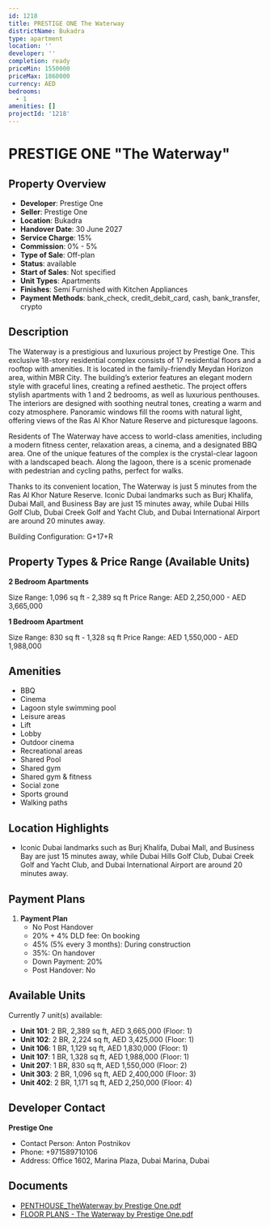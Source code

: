 ```yaml
---
id: 1218
title: PRESTIGE ONE The Waterway
districtName: Bukadra
type: apartment
location: ''
developer: ''
completion: ready
priceMin: 1550000
priceMax: 1860000
currency: AED
bedrooms:
  - 1
amenities: []
projectId: '1218'
---
```


# PRESTIGE ONE "The Waterway"

## Property Overview
- **Developer**: Prestige One
- **Seller**: Prestige One
- **Location**: Bukadra
- **Handover Date**: 30 June 2027
- **Service Charge**: 15%
- **Commission**: 0% - 5%
- **Type of Sale**: Off-plan
- **Status**: available
- **Start of Sales**: Not specified
- **Unit Types**: Apartments
- **Finishes**: Semi Furnished with Kitchen Appliances
- **Payment Methods**: bank_check, credit_debit_card, cash, bank_transfer, crypto

## Description
The Waterway is a prestigious and luxurious project by Prestige One. This exclusive 18-story residential complex consists of 17 residential floors and a rooftop with amenities. It is located in the family-friendly Meydan Horizon area, within MBR City. The building’s exterior features an elegant modern style with graceful lines, creating a refined aesthetic. The project offers stylish apartments with 1 and 2 bedrooms, as well as luxurious penthouses. The interiors are designed with soothing neutral tones, creating a warm and cozy atmosphere. Panoramic windows fill the rooms with natural light, offering views of the Ras Al Khor Nature Reserve and picturesque lagoons.

Residents of The Waterway have access to world-class amenities, including a modern fitness center, relaxation areas, a cinema, and a designated BBQ area. One of the unique features of the complex is the crystal-clear lagoon with a landscaped beach. Along the lagoon, there is a scenic promenade with pedestrian and cycling paths, perfect for walks.

Thanks to its convenient location, The Waterway is just 5 minutes from the Ras Al Khor Nature Reserve. Iconic Dubai landmarks such as Burj Khalifa, Dubai Mall, and Business Bay are just 15 minutes away, while Dubai Hills Golf Club, Dubai Creek Golf and Yacht Club, and Dubai International Airport are around 20 minutes away.

Building Configuration: G+17+R

## Property Types & Price Range (Available Units)
**2 Bedroom Apartments**

Size Range: 1,096 sq ft - 2,389 sq ft
Price Range: AED 2,250,000 - AED 3,665,000

**1 Bedroom Apartment**

Size Range: 830 sq ft - 1,328 sq ft
Price Range: AED 1,550,000 - AED 1,988,000

## Amenities
- BBQ
- Cinema
- Lagoon style swimming pool
- Leisure areas
- Lift
- Lobby
- Outdoor cinema
- Recreational areas
- Shared Pool
- Shared gym
- Shared gym & fitness
- Social zone
- Sports ground
- Walking paths

## Location Highlights
- Iconic Dubai landmarks such as Burj Khalifa, Dubai Mall, and Business Bay are just 15 minutes away, while Dubai Hills Golf Club, Dubai Creek Golf and Yacht Club, and Dubai International Airport are around 20 minutes away.

## Payment Plans
1. **Payment Plan**
   - No Post Handover
   - 20% + 4% DLD fee: On booking
   - 45% (5% every 3 months): During construction
   - 35%: On handover
   - Down Payment: 20%
   - Post Handover: No

## Available Units
Currently 7 unit(s) available:
- **Unit 101**: 2 BR, 2,389 sq ft, AED 3,665,000 (Floor: 1)
- **Unit 102**: 2 BR, 2,224 sq ft, AED 3,425,000 (Floor: 1)
- **Unit 106**: 1 BR, 1,129 sq ft, AED 1,830,000 (Floor: 1)
- **Unit 107**: 1 BR, 1,328 sq ft, AED 1,988,000 (Floor: 1)
- **Unit 207**: 1 BR, 830 sq ft, AED 1,550,000 (Floor: 2)
- **Unit 303**: 2 BR, 1,096 sq ft, AED 2,400,000 (Floor: 3)
- **Unit 402**: 2 BR, 1,171 sq ft, AED 2,250,000 (Floor: 4)

## Developer Contact
**Prestige One**
- Contact Person: Anton Postnikov
- Phone: +971589710106
- Address: Office 1602, Marina Plaza, Dubai Marina, Dubai

## Documents
- [PENTHOUSE_TheWaterway by Prestige One.pdf](https://cdn.geniemap.net/2024/03/26/t7IfoaNM72TrBnBtIgE8vhJVnxtMV6ZSBvfFeBYs.pdf)
- [FLOOR PLANS - The Waterway by Prestige One.pdf](https://cdn.geniemap.net/2024/05/12/j11EGMIiR0fnwIVgsZ4RKbMwQwIkK8V1wuTgE7Qx.pdf)
